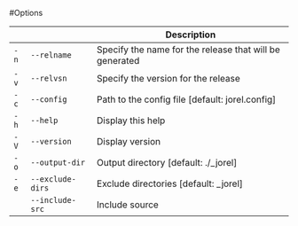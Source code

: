 #Options

|      |                  | Description                                             |
| ---- | ---------------- | ------------------------------------------------------- |
| `-n` | `--relname`      | Specify the name for the release that will be generated |
| `-v` | `--relvsn`       | Specify the version for the release                     |
| `-c` | `--config`       | Path to the config file [default: jorel.config]         |
| `-h` | `--help`         | Display this help                                       |
| `-V` | `--version`      | Display version                                         |
| `-o` | `--output-dir`   | Output directory [default: ./_jorel]                    |
| `-e` | `--exclude-dirs` | Exclude directories [default: _jorel]                   |
|      | `--include-src`  | Include source                                          |


